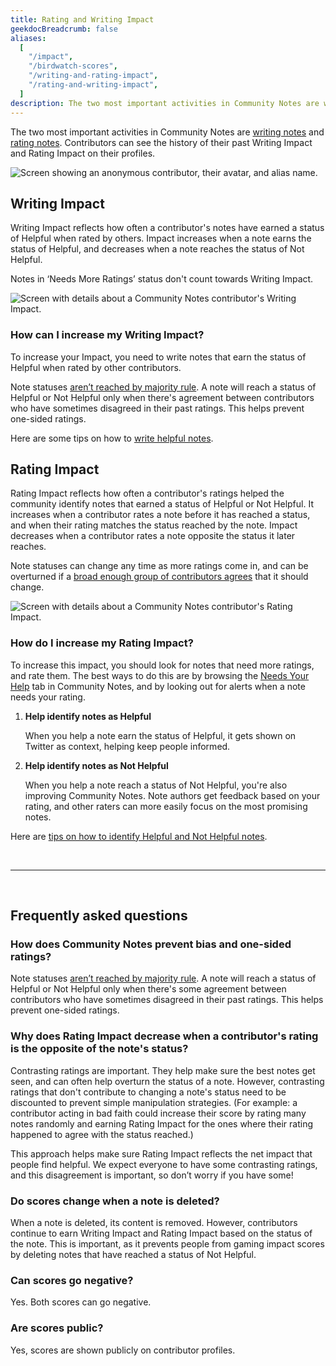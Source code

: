 ```yaml
---
title: Rating and Writing Impact
geekdocBreadcrumb: false
aliases:
  [
    "/impact",
    "/birdwatch-scores",
    "/writing-and-rating-impact",
    "/rating-and-writing-impact",
  ]
description: The two most important activities in Community Notes are writing notes and rating notes.
---
```


The two most important activities in Community Notes are [writing notes](../writing-notes) and [rating notes](../rating-notes). Contributors can see the history of their past Writing Impact and Rating Impact on their profiles.

![Screen showing an anonymous contributor, their avatar, and alias name.](../images/writing-and-rating-impact.png)

## Writing Impact

Writing Impact reflects how often a contributor's notes have earned a status of Helpful when rated by others. Impact increases when a note earns the status of Helpful, and decreases when a note reaches the status of Not Helpful.

Notes in ‘Needs More Ratings’ status don't count towards Writing Impact.

![Screen with details about a Community Notes contributor's Writing Impact.](../images/writing-impact.png)

### How can I increase my Writing Impact?

To increase your Impact, you need to write notes that earn the status of Helpful when rated by other contributors.

Note statuses [aren’t reached by majority rule](../diversity). A note will reach a status of Helpful or Not Helpful only when there's agreement between contributors who have sometimes disagreed in their past ratings. This helps prevent one-sided ratings.

Here are some tips on how to [write helpful notes](../examples).

## Rating Impact

Rating Impact reflects how often a contributor's ratings helped the community identify notes that earned a status of Helpful or Not Helpful. It increases when a contributor rates a note before it has reached a status, and when their rating matches the status reached by the note. Impact decreases when a contributor rates a note opposite the status it later reaches.

Note statuses can change any time as more ratings come in, and can be overturned if a [broad enough group of contributors agrees](../diversity) that it should change.

![Screen with details about a Community Notes contributor's Rating Impact.](../images/rating-impact.png)

### How do I increase my Rating Impact?

To increase this impact, you should look for notes that need more ratings, and rate them. The best ways to do this are by browsing the [Needs Your Help](https://twitter.com/i/communitynotes/needs_your_help) tab in Community Notes, and by looking out for alerts when a note needs your rating.

1. **Help identify notes as Helpful**

    When you help a note earn the status of Helpful, it gets shown on Twitter as context, helping keep people informed.

2. **Help identify notes as Not Helpful**

    When you help a note reach a status of Not Helpful, you're also improving Community Notes. Note authors get feedback based on your rating, and other raters can more easily focus on the most promising notes.

Here are [tips on how to identify Helpful and Not Helpful notes](../examples).

<br/>

---

<br/>

## Frequently asked questions

### How does Community Notes prevent bias and one-sided ratings?

Note statuses [aren’t reached by majority rule](../diversity). A note will reach a status of Helpful or Not Helpful only when there's some agreement between contributors who have sometimes disagreed in their past ratings. This helps prevent one-sided ratings.

### Why does Rating Impact decrease when a contributor's rating is the opposite of the note's status?

Contrasting ratings are important. They help make sure the best notes get seen, and can often help overturn the status of a note. However, contrasting ratings that don't contribute to changing a note's status need to be discounted to prevent simple manipulation strategies. (For example: a contributor acting in bad faith could increase their score by rating many notes randomly and earning Rating Impact for the ones where their rating happened to agree with the status reached.)

This approach helps make sure Rating Impact reflects the net impact that people find helpful. We expect everyone to have some contrasting ratings, and this disagreement is important, so don’t worry if you have some!

### Do scores change when a note is deleted?

When a note is deleted, its content is removed. However, contributors continue to earn Writing Impact and Rating Impact based on the status of the note. This is important, as it prevents people from gaming impact scores by deleting notes that have reached a status of Not Helpful.

### Can scores go negative?

Yes. Both scores can go negative.

### Are scores public?

Yes, scores are shown publicly on contributor profiles.
